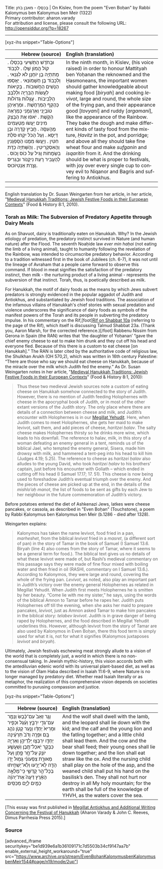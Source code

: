 <html>
<head></head>
<body>
Title: בְּכִסְלֵו - מאבן בֹחן | On Kislev, from the poem "Even Boḥan" by Rabbi Ḳalonymus ben Ḳalonymus ben Meir (1322)<br />
Primary contributor: aharon.varady<br />
For attribution and license, please consult the following URL: <a href="http://opensiddur.org/?p=18267">http://opensiddur.org/?p=18267</a>
<p />
<hr />

[xyz-ihs snippet="Table-Options"]<table style="margin-left: auto; margin-right: auto;" class="draggable">
<thead><tr><th id="x" style="text-align: right;">Hebrew (source)</th><th style="text-align: left;">English (translation)</th></tr></thead>
<tbody>
<tr>
<td style="vertical-align:top;">
<div class="liturgy" lang="he">
וּבַחֹדֶשׁ הַתְּשִׁיעִי בְּכִסְלֵו . 
קוֹל הֲמוֹן שָׁלֵו . 
לִכְבוֹד מַתִּתְיָה בֶן יוֹחָנָן לֹא לִגְנֵאי . 
וְלִכְבוֹד בֶּן חַשְׁמוֹנַאי . 
יֵאָסְפוּ הַנָּשִׁים הַחֲשׁוּבוֹת . 
בְּקִיאוֹת לַעֲשׂוֹת הַבִּרְיָה וּלְלַבֵּב הַלְּבִיבוֹת . 
עֲגָלוֹת גְדוֹלוֹת כְּהֶקֵּף הַמַּרְחֶשֶׁת . 
וּמַרְאֵיהֶן טוֹבְיָנִי וְאַרְגְּמָנִי 
כְּמַרְאֵה הַקֶּשֶׁת . 
יֹאפוּ אֶת הַבָּצֵק מִינִים יַעֲשׂוּ מַטְעַמִים מֵהָעִסָּה . 
חֲבִיץ קְדֵרָה וּבֶן דַּיְסָא . 
וְעַל הַכֹּל יִקְחוּ סֹלֶת חִטִּין . 
וְיַעֲשׂוּ מִמֶּנוּ הַסֻּפְגָּנִין וְהָאִסְקְרִיטִין . 
וְהַשְּׁתִיָה כַדָּת בִּשְׂמָחוֹת 
וָגִיל עַל כוֹס וָכוֹס . 
לְהַעֲבִיר רָעַת נִיקָנוֹר וּבַגְרִיס וְצָרַת אַנְטִיוֹכוּס.
</span></div>
</td>
 
<td style="vertical-align:top;">
<div class="english" lang="en">
In the ninth month, in Kislev, 
(his voice raised)
in order to honour Mattityah ben Yoḥanan the reknowned 
and the Ḥasmoneans, 
the important women should gather
knowledgeable about making food [<em>biryah</em>] and cooking <em>levivot</em>,
large and round, the whole size of the frying pan, 
and their appearance good [<em>tovyani</em>] and ruddy [<em>argamani</em>], 
like the appearance of the Rainbow.
They bake the dough and make different kinds of tasty food from the mixture,
<em>Ḥavitz</em> in the pot, and porridge; 
and above all they should take fine wheat flour 
and make <em>sufganin</em> and <em>isqaritin</em> from it.
And the drinking should be what is proper to festivals, 
with joy over every single cup 
to convey evil to Niqanor and Bagris and suffering to Antiokhus.
</div>
</td></tr></tbody></table>

<hr />

English translation by Dr. Susan Weingarten from her article, in her article, "<a href="https://www.academia.edu/12348903/Medieval_Hanukkah_traditions_Jewish_festive_foods_in_their_European_contexts">Medieval Hanukkah Traditions: Jewish Festive Foods in their European Contexts</a>" (Food &amp; History 8:1, 2010).

<h3>Torah as Milk: The Subversion of Predatory Appetite through Dairy Meals</h3>

As on Shavuot, dairy is traditionally eaten on Ḥanukkah. Why? In the Jewish etiology of predation, the predatory instinct survived in Nature (and human nature) after the Flood. The seventh Noaḥide law <em>ever min haḥai</em> (not eating the limb of a living animal), taught to humanity following the revelation of the Rainbow, was intended to circumscribe predatory behavior. According to a tradition witnessed first in the book of Jubilees (ch. 6-7), it was not until the lineage of Avraham that a people came forward to observe this command. If blood in meat signifies the satisfaction of the predatory instinct, then milk - the nurturing product of a living animal - represents the subversion of that instinct. Torah, thus, is poetically described as milk.

For Ḥanukkah, the motif of dairy foods as the means by which Jews subvert predators is strongly evidenced in the popular aggadot of Judith and Antiokhus, and substantiated by Jewish food traditions. The association of the infamous villains of Ḥanukkah's chief stories with sexual predation and violence underscores the significance of dairy foods as symbols of the manifest powers of the Torah and its people in subverting the predatory impulse. In his commentary on the Rif,[foot]<a href="https://www.sefaria.org/Rif_Shabbat.10a.2">Rif on Shabbat 10a</a> (referring to the page of the Rif), which itself is discussing Talmud Shabbat 23a. (Thank you, Aaron Marsh, for the corrected reference.)[/foot] Rabbenu Nissim from Gerona in Spain (the RAN) writes that ‘the daughter of Yoḥanan’ “gave the chief enemy cheese to eat to make him drunk and they cut off his head and everyone fled. Because of this there is a custom to eat cheese [on Ḥanukkah].” The RAN is later cited by the authoritative code of religious law, the Shulkhan Arukh (OH 570,2), which was written in 16th century Palestine: “There are those who say we should eat cheese on Ḥanukkah, because of the miracle over the milk which Judith fed the enemy.” As Dr. Susan Weingarten notes in her article, "<a href="http://books.openedition.org/obp/1045?lang=en">Medieval Hanukkah Traditions: Jewish Festive Foods in their European Contexts</a>" (Food &amp; History 8:1, 2010):

<blockquote>Thus these two medieval Jewish sources note a custom of eating cheese on Ḥanukkah somehow connected to the story of Judith. However, there is no mention of Judith feeding Holophernes with cheese in the apocryphal book of Judith, or in most of the other extant versions of the Judith story. The only place where there are details of a connection between cheese and milk, and Judith’s encounter with Holophernes is in our <a href="https://opensiddur.org/prayers-for/special-days/commemorative-days/hanukkah/megillat-yehudit-for-hanukkah/">Megillat Yehudit</a>. Here, when Judith comes to meet Holophernes, she gets her maid to make levivot, salt them, and add pieces of cheese, <em>haritzei ḥalav</em>. The salty cheese makes Holophernes thirsty so he drinks more wine, which leads to his downfall. The reference to halav, milk, in this story of a woman defeating an enemy general in a tent, reminds us of the biblical Jael, who tempted the enemy general, Sisera, made him drowsy with milk, and hammered a tent-peg into his head to kill him (Judges 4.19; 5.25). The reference to cheese as <em>haritzei ḥalav</em> also alludes to the young David, who took <em>haritzei ḥalav</em> to his brothers’ captain, just before his encounter with Goliath – which ended in cutting off his head (I Samuel 17.17; 17. 51). This cheese is now being used to foreshadow Judith’s eventual triumph over the enemy. And the pieces of cheese are picked up at the end, in the details of the <em>mishlo’aḥ manot</em>, the list of foods to be sent as gifts by each Jew to her neighbour in the future commemoration of Judith’s victory.</blockquote>

Before potatoes entered the diet of Ashkenazi Jews, latkes were cheese pancakes, or cassola, as described in "Even Boḥan" (Touchstone), a poem by Rabbi Ḳalonymus ben Ḳalonymus ben Meir (b.1286 - died after 1328).

Weingarten explains:

<blockquote>Kalonymos has taken the name levivot, food fried in a pan, <em>marheshet</em>, from the biblical <em>levivot</em> fried in a <em>masret</em>, (a different sort of pan) in the story of Tamar in the book of Samuel (I Samuel 13.6. Biryah (line 4) also comes from the story of Tamar, where it seems to be a general term for food.). The biblical text gives us no details of what these levivot were made of, but Rashi’s medieval commentary on this passage says they were made of fine flour mixed with boiling water and then fried in oil (RASHI, commentary on I Samuel 13.6.). According to Kalonymos, they were large and round, covering the whole of the frying pan. <em>Levivot</em>, as noted, also play an important part in Judith’s victory over the enemy general Holophernes as related in Megillat Yehudit. When Judith first meets Holophernes he is smitten by her beauty. “Come lie with me my sister,” he says, using the words of the biblical Amnon to Tamar before he rapes her. Judith puts Holophernes off till the evening, when she asks her maid to prepare pancakes, <em>levivot</em>, just as Amnon asked Tamar to make him pancakes in the biblical story: <em>telabev levivot</em>. Judith is in grave danger of being raped by Holophernes, and the food described in Megillat Yehudit underlines this. However, although levivot from the story of Tamar are also used by Kalonymos in Even Boḥan, there this food term is simply used for what it is, not for what it signifies (Kalonymos juxtaposes <em>levivot</em> and <em>biryah</em>).</blockquote>

Ultimately, Jewish festivals eschewing meat strongly allude to a vision of the world that is completely just, a world in which there is no non-consensual taking. In Jewish mythic-history, this vision accords both with the  antediluvian edenic world with its universal plant-based diet, as well as to the vision of Olam Haba described in Isaiah 11:6-9, where Nature is no longer managed by predatory diet. Whether read Isaiah literally or as metaphor, the realization of this comprehensive vision depends on societies committed to purusing compassion and justice.

[xyz-ihs snippet="Table-Options"]<table style="margin-left: auto; margin-right: auto;" class="draggable">
<thead><tr><th id="x" style="text-align: right;">Hebrew (source)</th><th style="text-align: left;">English (translation)</th></tr></thead>
<tbody>
<tr>
<td style="vertical-align:top;">
<div class="liturgy" lang="he">
וְגָ֤ר זְאֵב֙ עִם־כֶּ֔בֶשׂ 
וְנָמֵ֖ר עִם־גְּדִ֣י יִרְבָּ֑ץ 
וְעֵ֨גֶל וּכְפִ֤יר וּמְרִיא֙ יַחְדָּ֔ו 
וְנַ֥עַר קָטֹ֖ן נֹהֵ֥ג בָּֽם׃ 
וּפָרָ֤ה וָדֹב֙ תִּרְעֶ֔ינָה יַחְדָּ֖ו 
יִרְבְּצ֣וּ יַלְדֵיהֶ֑ן 
וְאַרְיֵ֖ה כַּבָּקָ֥ר יֹֽאכַל־תֶּֽבֶן׃ 
וְשִֽׁעֲשַׁ֥ע יוֹנֵ֖ק עַל־חֻ֣ר פָּ֑תֶן 
וְעַל֙ מְאוּרַ֣ת צִפְעוֹנִ֔י גָּמ֖וּל יָד֥וֹ הָדָֽה׃ 
לֹֽא־יָרֵ֥עוּ וְלֹֽא־יַשְׁחִ֖יתוּ בְּכָל־הַ֣ר קָדְשִׁ֑י 
כִּֽי־מָלְאָ֣ה הָאָ֗רֶץ דֵּעָה֙ אֶת־יְהוָ֔ה 
כַּמַּ֖יִם לַיָּ֥ם מְכַסִּֽים׃
</span></div>
</td>
 
<td style="vertical-align:top;">
<div class="english" lang="en">
And the wolf shall dwell with the lamb, 
and the leopard shall lie down with the kid; 
and the calf and the young lion and the fatling together; 
and a little child shall lead them. 
And the cow and the bear shall feed; 
their young ones shall lie down together; 
and the lion shall eat straw like the ox. 
And the nursing child shall play on the hole of the asp, 
and the weaned child shall put his hand on the basilisk’s den. 
They shall not hurt nor destroy in all My holy mountain; 
for the earth shall be full of the knowledge of YHVH, 
as the waters cover the sea. 
</div>
</td></tr></tbody></table>

[This essay was first published in <a href="http://dimus.parrhesia.press/megillat-antiokhus-for-ḥanukah/">Megillat Antiokhus and Additional Writing Concerning the Festival of Hanukkah</a> (Aharon Varady &amp; John C. Reeves, Dimus Parrhesia Press 2015).]

<h3>Source</h3>

[advanced_iframe securitykey="be1d939e6a1b36109171c7d5503b34cf9147aa7b" enable_external_height_workaround="true" src="https://www.archive.org/stream/EvenBohanKalonymusbenKalonymusbenMeir1544#page/n19/mode/2up"]
</body>
</html>